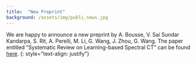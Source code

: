 ```yaml
---
title:  "New Preprint"
background: /assets/img/publi_news.jpg
---
```

We are happy to announce a new preprint by A. Bousse, V. Sai Sundar Kandarpa, S. Rit, A. Perelli, M. Li, G. Wang, J. Zhou, G. Wang. The paper entitled “Systematic Review on Learning-based Spectral CT” can be found [here](https://arxiv.org/abs/2304.07588).
{: style="text-align: justify"}
